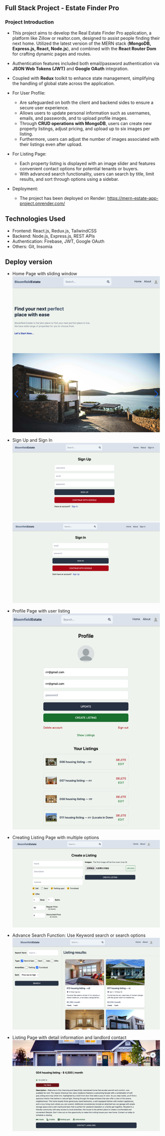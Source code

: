 ## Full Stack Project - Estate Finder Pro

### Project Introduction

- This project aims to develop the Real Estate Finder Pro application, a platform like Zillow or realtor.com, designed to assist people finding their next home. Utilized the latest version of the MERN stack (**MongoDB, Express.js, React, Node.js**), and combined with the **React Router Dom** for crafting dynamic pages and routes.

- Authentication features included both email/password authentication via **JSON Web Tokens (JWT)** and **Google OAuth** integration.

- Coupled with **Redux** toolkit to enhance state management, simplifying the handling of global state across the application.

- For User Profile:
  - Are safeguarded on both the client and backend sides to ensure a secure user experience. 
  - Allows users to update personal information such as usernames, emails, and passwords, and to upload profile images. 
  - Through **CRUD operations with MongoDB**, users can create new property listings, adjust pricing, and upload up to six images per listing. 
  - Furthermore, users can adjust the number of images associated with their listings even after upload.

- For Listing Page:
  - Each property listing is displayed with an image slider and features convenient contact options for potential tenants or buyers.
  - With advanced search functionality, users can search by title, limit results, and sort through options using a sidebar. 

- Deployment:
  - The project has been deployed on Render: https://mern-estate-app-project.onrender.com/

## Technologies Used
- Frontend: React.js, Redux.js, TailwindCSS
- Backend: Node.js, Express.js, REST APIs
- Authentication: Firebase, JWT, Google OAuth
- Others: Git, Insomia

## Deploy version
- Home Page with sliding window
![Home Page](https://github.com/Reneechang17/Estate-Finder-Pro/blob/main/static/Home%20page-Estate.jpg)

- Sign Up and Sign In
![Sign Up](https://github.com/Reneechang17/Estate-Finder-Pro/blob/main/static/Sign%20Up-Estate.jpg)
![Sign In](https://github.com/Reneechang17/Estate-Finder-Pro/blob/main/static/Sign%20In-Estate.jpg)

- Profile Page with user listing
![Profile Page](https://github.com/Reneechang17/Estate-Finder-Pro/blob/main/static/Profile%20Page%20with%20Listing-Estate.jpg)

- Creating Listing Page with multiple options
![Creating Listing Page](https://github.com/Reneechang17/Estate-Finder-Pro/blob/main/static/Creating%20List%20Page%20with%20multiple%20options-Estate.jpg)

- Advance Search Function: Use Keyword search or search options
![Search Page](https://github.com/Reneechang17/Estate-Finder-Pro/blob/main/static/Advance%20Search%20functionalities-Estate.jpg)

- Listing Page with detail information and landlord contact
![Listing Page](https://github.com/Reneechang17/Estate-Finder-Pro/blob/main/static/House%20Page%20with%20detail%20info-Estate.jpg)
